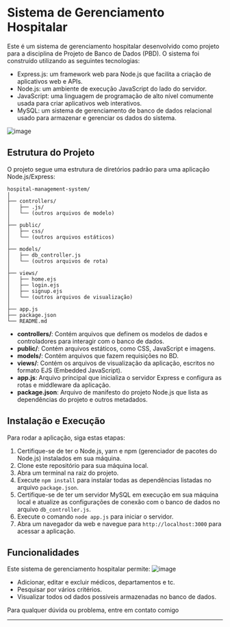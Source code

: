 # Sistema de Gerenciamento Hospitalar

Este é um sistema de gerenciamento hospitalar desenvolvido como projeto para a disciplina de Projeto de Banco de Dados (PBD). O sistema foi construído utilizando as seguintes tecnologias:

- Express.js: um framework web para Node.js que facilita a criação de aplicativos web e APIs.
- Node.js: um ambiente de execução JavaScript do lado do servidor.
- JavaScript: uma linguagem de programação de alto nível comumente usada para criar aplicativos web interativos.
- MySQL: um sistema de gerenciamento de banco de dados relacional usado para armazenar e gerenciar os dados do sistema.

![image](https://github.com/pepemesquita/Hospital-Pelotas/assets/81587883/3cd8c3cf-cce4-46ef-af0e-55df8f53f017)


## Estrutura do Projeto

O projeto segue uma estrutura de diretórios padrão para uma aplicação Node.js/Express:

```
hospital-management-system/
│
├── controllers/
│   ├── .js/
│   └── (outros arquivos de modelo)
│
├── public/
│   ├── css/
│   └── (outros arquivos estáticos)
│
├── models/
│   ├── db_controller.js
│   └── (outros arquivos de rota)
│
├── views/
│   ├── home.ejs
│   ├── login.ejs
│   ├── signup.ejs
│   └── (outros arquivos de visualização)
│
├── app.js
├── package.json
└── README.md
```

- **controllers/**: Contém arquivos que definem os modelos de dados e controladores para interagir com o banco de dados.
- **public/**: Contém arquivos estáticos, como CSS, JavaScript e imagens.
- **models/**: Contém arquivos que fazem requisições no BD.
- **views/**: Contém os arquivos de visualização da aplicação, escritos no formato EJS (Embedded JavaScript).
- **app.js**: Arquivo principal que inicializa o servidor Express e configura as rotas e middleware da aplicação.
- **package.json**: Arquivo de manifesto do projeto Node.js que lista as dependências do projeto e outros metadados.

## Instalação e Execução

Para rodar a aplicação, siga estas etapas:

1. Certifique-se de ter o Node.js, yarn e npm (gerenciador de pacotes do Node.js) instalados em sua máquina.
2. Clone este repositório para sua máquina local.
3. Abra um terminal na raiz do projeto.
4. Execute `npm install` para instalar todas as dependências listadas no arquivo `package.json`.
5. Certifique-se de ter um servidor MySQL em execução em sua máquina local e atualize as configurações de conexão com o banco de dados no arquivo `db_controller.js`.
6. Execute o comando `node app.js` para iniciar o servidor.
7. Abra um navegador da web e navegue para `http://localhost:3000` para acessar a aplicação.

## Funcionalidades

Este sistema de gerenciamento hospitalar permite:
![image](https://github.com/pepemesquita/Hospital-Pelotas/assets/81587883/b21c53b6-38e8-4a3b-b085-1825c69e67e0)

- Adicionar, editar e excluir médicos, departamentos e tc.
- Pesquisar por vários critérios.
- Visualizar todos od dados possiveis armazenadas no banco de dados.

Para qualquer dúvida ou problema, entre em contato comigo

---
